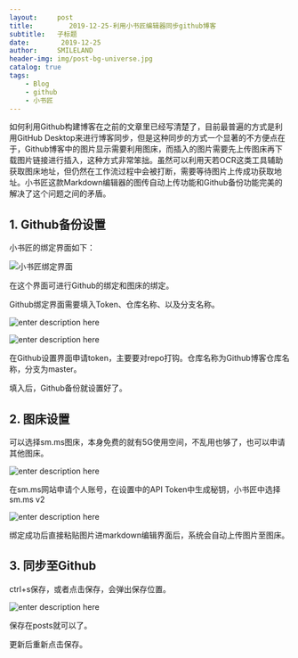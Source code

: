 ```yaml
---
layout:     post
title:         2019-12-25-利用小书匠编辑器同步github博客
subtitle:   子标题
date:        2019-12-25
author:     SMILELAND
header-img: img/post-bg-universe.jpg
catalog: true
tags:
    - Blog
    - github
    - 小书匠
---
```


如何利用Github构建博客在之前的文章里已经写清楚了，目前最普遍的方式是利用GitHub Desktop来进行博客同步，但是这种同步的方式一个显著的不方便点在于，Github博客中的图片显示需要利用图床，而插入的图片需要先上传图床再下载图片链接进行插入，这种方式非常笨拙。虽然可以利用天若OCR这类工具辅助获取图床地址，但仍然在工作流过程中会被打断，需要等待图片上传成功获取地址。小书匠这款Markdown编辑器的图传自动上传功能和Github备份功能完美的解决了这个问题之间的矛盾。

## 1. Github备份设置

小书匠的绑定界面如下：

![小书匠绑定界面](https://i.loli.net/2019/12/25/gQXyT56iU9bqDn3.png)

在这个界面可进行Github的绑定和图床的绑定。

Github绑定界面需要填入Token、仓库名称、以及分支名称。

![enter description here](https://i.loli.net/2019/12/25/jvxEsIPhl47DN9y.png)

![enter description here](https://i.loli.net/2019/12/25/D9o68FydYBuqjcL.png)

在Github设置界面申请token，主要要对repo打钩。仓库名称为Github博客仓库名称，分支为master。

填入后，Github备份就设置好了。

## 2. 图床设置

可以选择sm.ms图床，本身免费的就有5G使用空间，不乱用也够了，也可以申请其他图床。

![enter description here](https://i.loli.net/2019/12/25/3k2gqCXsoaxDN8J.png)

在sm.ms网站申请个人账号，在设置中的API Token中生成秘钥，小书匠中选择sm.ms v2

![enter description here](https://i.loli.net/2019/12/25/6Lo4RrHkPJ9zbwT.png)

绑定成功后直接粘贴图片进markdown编辑界面后，系统会自动上传图片至图床。

## 3. 同步至Github

ctrl+s保存，或者点击保存，会弹出保存位置。

![enter description here](https://i.loli.net/2019/12/25/Nf6Rzn1CjAHatpM.png)

保存在posts就可以了。

更新后重新点击保存。